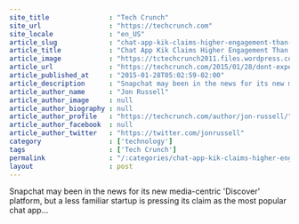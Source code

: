 ```yaml
---
site_title               : "Tech Crunch"
site_url                 : "https://techcrunch.com"
site_locale              : "en_US"
article_slug             : "chat-app-kik-claims-higher-engagement-than-snapchat-as-it-hits-200m-registered-users"
article_title            : "Chat App Kik Claims Higher Engagement Than Snapchat As It Hits 200M Registered Users"
article_image            : "https://tctechcrunch2011.files.wordpress.com/2014/11/kik3.jpg?w=764&h=400&crop=1"
article_url              : "https://techcrunch.com/2015/01/28/dont-expect-kik-maus/"
article_published_at     : "2015-01-28T05:02:59-02:00"
article_description      : "Snapchat may been in the news for its new media-centric 'Discover' platform, but a less familiar startup is pressing its claim as the most popular chat app..."
article_author_name      : "Jon Russell"
article_author_image     : null
article_author_biography : null
article_author_profile   : "https://techcrunch.com/author/jon-russell/"
article_author_facebook  : null
article_author_twitter   : "https://twitter.com/jonrussell"
category                 : ['technology']
tags                     : ['Tech Crunch']
permalink                : "/:categories/chat-app-kik-claims-higher-engagement-than-snapchat-as-it-hits-200m-registered-users/"
layout                   : post
---
```


Snapchat may been in the news for its new media-centric 'Discover' platform, but a less familiar startup is pressing its claim as the most popular chat app...
